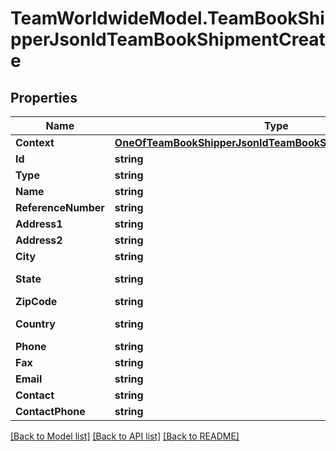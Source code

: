# TeamWorldwideModel.TeamBookShipperJsonldTeamBookShipmentCreate
## Properties

Name | Type | Description | Notes
------------ | ------------- | ------------- | -------------
**Context** | [**OneOfTeamBookShipperJsonldTeamBookShipmentCreateContext**](OneOfTeamBookShipperJsonldTeamBookShipmentCreateContext.md) |  | [optional] 
**Id** | **string** |  | [optional] 
**Type** | **string** |  | [optional] 
**Name** | **string** |  | 
**ReferenceNumber** | **string** |  | [optional] 
**Address1** | **string** |  | 
**Address2** | **string** |  | [optional] 
**City** | **string** |  | 
**State** | **string** | 2 character state. | 
**ZipCode** | **string** |  | 
**Country** | **string** |  | [default to "US"]
**Phone** | **string** |  | 
**Fax** | **string** |  | [optional] 
**Email** | **string** |  | [optional] 
**Contact** | **string** |  | [optional] 
**ContactPhone** | **string** |  | [optional] 

[[Back to Model list]](../README.md#documentation-for-models) [[Back to API list]](../README.md#documentation-for-api-endpoints) [[Back to README]](../README.md)

